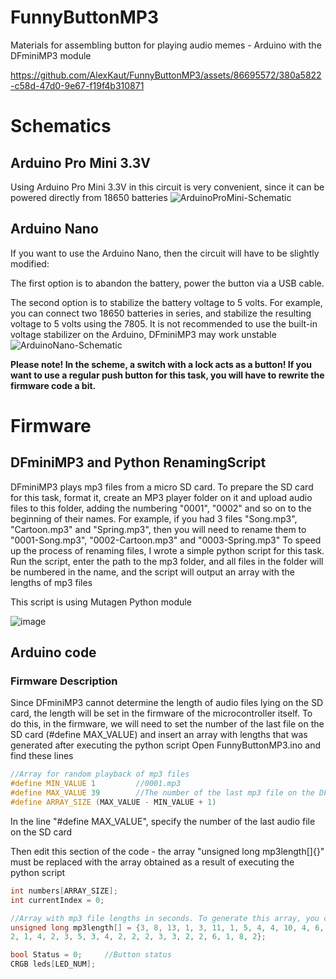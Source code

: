 # FunnyButtonMP3
Materials for assembling button for playing audio memes - Arduino with the DFminiMP3 module

https://github.com/AlexKaut/FunnyButtonMP3/assets/86695572/380a5822-c58d-47d0-9e67-f19f4b310871

# Schematics
## Arduino Pro Mini 3.3V
Using Arduino Pro Mini 3.3V in this circuit is very convenient, since it can be powered directly from 18650 batteries 
![ArduinoProMini-Schematic](https://github.com/AlexKaut/FunnyButtonMP3/assets/86695572/ee5d229f-00b8-4c0e-bcfb-c96e1af25957)

## Arduino Nano 
If you want to use the Arduino Nano, then the circuit will have to be slightly modified: 

The first option is to abandon the battery, power the button via a USB cable. 

The second option is to stabilize the battery voltage to 5 volts. For example, you can connect two 18650 batteries in series, and stabilize the resulting voltage to 5 volts using the 7805. It is not recommended to use the built-in voltage stabilizer on the Arduino, DFminiMP3 may work unstable
![ArduinoNano-Schematic](https://github.com/AlexKaut/FunnyButtonMP3/assets/86695572/d82c80ee-2f55-44e8-9d34-a505a58c4395)

**Please note! In the scheme, a switch with a lock acts as a button! If you want to use a regular push button for this task, you will have to rewrite the firmware code a bit.**

# Firmware
## DFminiMP3 and Python RenamingScript
DFminiMP3 plays mp3 files from a micro SD card. To prepare the SD card for this task, format it, create an MP3 player folder on it and upload audio files to this folder, adding the numbering "0001", "0002" and so on to the beginning of their names. For example, if you had 3 files "Song.mp3", "Cartoon.mp3" and "Spring.mp3", then you will need to rename them to "0001-Song.mp3", "0002-Cartoon.mp3" and "0003-Spring.mp3"
To speed up the process of renaming files, I wrote a simple python script for this task. Run the script, enter the path
to the mp3 folder, and all files in the folder will be numbered in the name, and the script will output an array with the lengths of mp3 files 

This script is using Mutagen Python module 

![image](https://github.com/AlexKaut/FunnyButtonMP3/assets/86695572/2f90402e-c204-4433-b599-cd2704e0bf56)

## Arduino code 
### Firmware Description

Since DFminiMP3 cannot determine the length of audio files lying on the SD card, the length will be set in the firmware of the microcontroller itself. To do this, in the firmware, we will need to set the number of the last file on the SD card (#define MAX_VALUE) and insert an array with lengths that was generated after executing the python script
Open FunnyButtonMP3.ino and find these lines
```cpp
//Array for random playback of mp3 files 
#define MIN_VALUE 1         //0001.mp3 
#define MAX_VALUE 39        //The number of the last mp3 file on the DFminiMP3 SD card 
#define ARRAY_SIZE (MAX_VALUE - MIN_VALUE + 1)
```
In the line "#define MAX_VALUE", specify the number of the last audio file on the SD card

Then edit this section of the code - the array "unsigned long mp3length[]{}" must be replaced with the array obtained as a result of executing the python script
```cpp
int numbers[ARRAY_SIZE];
int currentIndex = 0;

//Array with mp3 file lengths in seconds. To generate this array, you can use python script
unsigned long mp3length[] = {3, 8, 13, 1, 3, 11, 1, 5, 4, 4, 10, 4, 6, 4, 4, 8, 2, 6, 8, 10, 
2, 1, 4, 2, 3, 5, 3, 4, 2, 2, 2, 3, 3, 2, 2, 6, 1, 8, 2};

bool Status = 0;     //Button status 
CRGB leds[LED_NUM];
```

